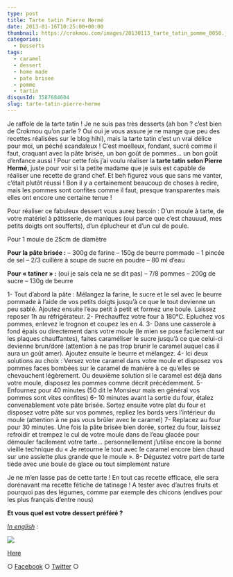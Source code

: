 ```yaml
---
type: post
title: Tarte tatin Pierre Hermé
date: 2013-01-16T10:25:00+00:00
thumbnail: https://crokmou.com/images/20130113_tarte_tatin_pomme_0050.jpg
categories:
  - Desserts
tags:
  - caramel
  - dessert
  - home made
  - pate brisee
  - pomme
  - tartin
disqusId: 3587684604
slug: tarte-tatin-pierre-herme
---
```


Je raffole de la tarte tatin ! Je ne suis pas très desserts (ah bon ? c’est bien de Crokmou qu’on parle ? Oui oui je vous assure je ne mange que peu des recettes réalisées sur le blog hihi), mais la tarte tatin c’est un vrai délice pour moi, un péché scandaleux ! C’est moelleux, fondant, sucré comme il faut, craquant avec la pâte brisée, un bon goût de pommes… un bon goût d’enfance aussi ! Pour cette fois j’ai voulu réaliser la **tarte tatin selon Pierre Hermé**, juste pour voir si la petite madame que je suis est capable de réaliser une recette de grand chef. Et beh figurez vous que sans me vanter, c’était plutôt réussi ! Bon il y a certainement beaucoup de choses à redire, mais les pommes sont confites comme il faut, presque transparentes mais elles ont encore une certaine tenue !

Pour réaliser ce fabuleux dessert vous aurez besoin : D’un moule à tarte, de votre matériel à pâtisserie, de maniques (oui parce que c’est chauuud, mes petits doigts ont soufferts), d’un éplucheur et d’un cul de poule.

Pour 1 moule de 25cm de diamètre

**Pour la pâte brisée :**
– 300g de farine
– 150g de beurre pommade
– 1 pincée de sel
– 2/3 cuillère à soupe de sucre en poudre
– 80 ml d’eau

**Pour « tatiner » :** (oui je sais cela ne se dit pas) – 7/8 pommes – 200g de sucre – 130g de beurre

1- Tout d’abord la pâte : Mélangez la farine, le sucre et le sel avec le beurre pommade à l’aide de vos petits doigts jusqu’à ce que le tout devienne un peu sablé. Ajoutez ensuite l’eau petit à petit et formez une boule. Laissez reposer 1h au réfrigérateur.
2- Préchauffez votre four à 180°C. Epluchez vos pommes, enlevez le trognon et coupez les en 4.
3- Dans une casserole à fond épais ou directement dans votre moule (le mien se pose facilement sur les plaques chauffantes), faites caraméliser le sucre jusqu’à ce que celui-ci devienne brun/doré (attention à ne pas trop brunir le caramel auquel cas il aura un goût amer). Ajoutez ensuite le beurre et mélangez.
4- Ici deux solutions au choix : Versez votre caramel dans votre moule et disposez vos pommes faces bombées sur le caramel de manière à ce qu’elles se chevauchent légèrement. Ou deuxième solution si le caramel est déjà dans votre moule, disposez les pommes comme décrit précédemment.
5- Enfournez pour 40 minutes (50 dit le Monsieur mais en général vos pommes sont vites confites)
6- 10 minutes avant la sortie du four, étalez convenablement vote pâte brisée. Sortez ensuite votre plat du four et disposez votre pâte sur vos pommes, repliez les bords vers l’intérieur du moule (attention à ne pas vous brûler avec le caramel)
7- Replacez au four pour 30 minutes. Une fois la pâte brisée bien dorée, sortez du four, laissez refroidir et trempez le cul de votre moule dans de l’eau glacée pour démouler facilement votre tarte… personnellement j’utilise encore la bonne vieille technique du « Je retourne le tout avec le caramel encore bien chaud sur une assiette plus grande que le moule ».
8- Dégustez votre part de tarte tiède avec une boule de glace ou tout simplement nature

Je ne m’en lasse pas de cette tarte ! En tout cas recette efficace, elle sera dorénavant ma recette fétiche de tatinage ! A tester avec d’autres fruits et pourquoi pas des légumes, comme par exemple des chicons (endives pour les plus français d’entre nous)

**Et vous quel est votre dessert préféré ?**

_[In english](https://lh3.googleusercontent.com/-9TRn4owwTco/UQ2X0C3ZrDI/AAAAAAAAGgQ/Xpuj7djyKZw/s842/tatin_pie_by_pierre_herme.jpg) :_

[![](http://www.crokmou.com/wp-content/uploads/2013/01/tatin_pie_by_pierre_herme-300x2121-300x212.jpg)](http://www.crokmou.com/wp-content/uploads/2013/01/tatin_pie_by_pierre_herme-300x2121.jpg)

[Here](https://lh3.googleusercontent.com/-9TRn4owwTco/UQ2X0C3ZrDI/AAAAAAAAGgQ/Xpuj7djyKZw/s842/tatin_pie_by_pierre_herme.jpg)

○ [Facebook](https://www.facebook.com/crokmou.blog) ○ [Twitter](https://twitter.com/Crokmou) ○